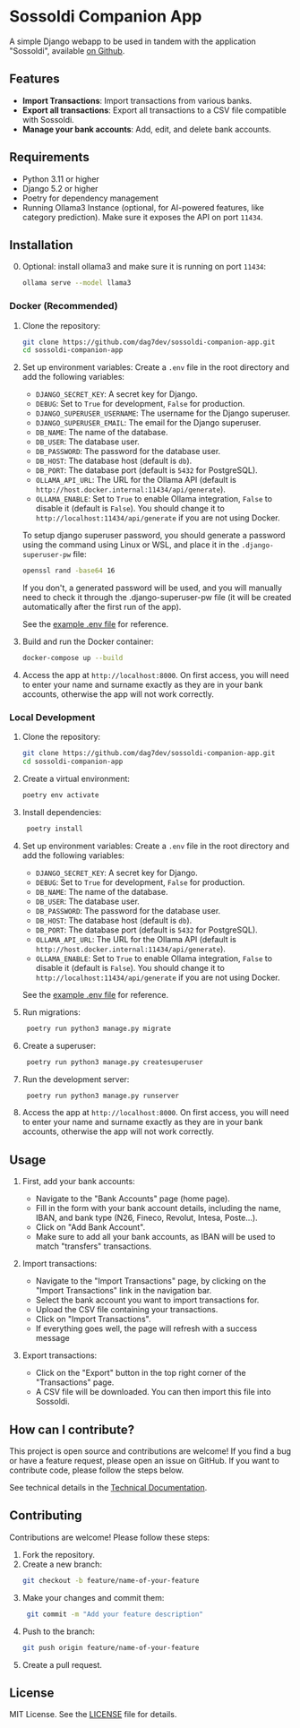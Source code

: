 # Sossoldi Companion App

A simple Django webapp to be used in tandem with the application "Sossoldi", available [on Github](https://github.com/RIP-Comm/sossoldi).

## Features
- **Import Transactions**: Import transactions from various banks.
- **Export all transactions**: Export all transactions to a CSV file compatible with Sossoldi.
- **Manage your bank accounts**: Add, edit, and delete bank accounts.

## Requirements
- Python 3.11 or higher
- Django 5.2 or higher
- Poetry for dependency management
- Running Ollama3 Instance (optional, for AI-powered features, like category prediction). Make sure it exposes the API on port `11434`.

## Installation
0. Optional: install ollama3 and make sure it is running on port `11434`:
   ```bash
   ollama serve --model llama3
   ```

### Docker (Recommended)
1. Clone the repository:
   ```bash
   git clone https://github.com/dag7dev/sossoldi-companion-app.git
   cd sossoldi-companion-app
    ```
2. Set up environment variables:
    Create a `.env` file in the root directory and add the following variables:
    - `DJANGO_SECRET_KEY`: A secret key for Django.
    - `DEBUG`: Set to `True` for development, `False` for production.
    - `DJANGO_SUPERUSER_USERNAME`: The username for the Django superuser.
    - `DJANGO_SUPERUSER_EMAIL`: The email for the Django superuser.
    - `DB_NAME`: The name of the database.
    - `DB_USER`: The database user.
    - `DB_PASSWORD`: The password for the database user.
    - `DB_HOST`: The database host (default is `db`).
    - `DB_PORT`: The database port (default is `5432` for PostgreSQL).
    - `OLLAMA_API_URL`: The URL for the Ollama API (default is `http://host.docker.internal:11434/api/generate`). 
    - `OLLAMA_ENABLE`: Set to `True` to enable Ollama integration, `False` to disable it (default is `False`).
    You should change it to `http://localhost:11434/api/generate` if you are not using Docker.

    To setup django superuser password, you should generate a password using the command using Linux or WSL, and place it in the `.django-superuser-pw` file:
    ```bash
    openssl rand -base64 16
    ```

    If you don't, a generated password will be used, and you will manually need to check it through the .django-superuser-pw file (it will be created automatically after the first run of the app).

    See the [example .env file](.env.sample) for reference.

3. Build and run the Docker container:
   ```bash
   docker-compose up --build
   ```

4. Access the app at `http://localhost:8000`. On first access, you will need to enter your name and surname exactly as they are in your bank accounts, otherwise the app will not work correctly.

### Local Development
1. Clone the repository:
   ```bash
   git clone https://github.com/dag7dev/sossoldi-companion-app.git
   cd sossoldi-companion-app
   ```

2. Create a virtual environment:
   ```bash
   poetry env activate
   ```

3. Install dependencies:
   ```bash
    poetry install
    ```
2. Set up environment variables:
    Create a `.env` file in the root directory and add the following variables:
    - `DJANGO_SECRET_KEY`: A secret key for Django.
    - `DEBUG`: Set to `True` for development, `False` for production.
    - `DB_NAME`: The name of the database.
    - `DB_USER`: The database user.
    - `DB_PASSWORD`: The password for the database user.
    - `DB_HOST`: The database host (default is `db`).
    - `DB_PORT`: The database port (default is `5432` for PostgreSQL).
    - `OLLAMA_API_URL`: The URL for the Ollama API (default is `http://host.docker.internal:11434/api/generate`). 
    - `OLLAMA_ENABLE`: Set to `True` to enable Ollama integration, `False` to disable it (default is `False`).
    You should change it to `http://localhost:11434/api/generate` if you are not using Docker.


    See the [example .env file](.env.sample) for reference.

5. Run migrations:
   ```bash
    poetry run python3 manage.py migrate
    ```
6. Create a superuser:
   ```bash
    poetry run python3 manage.py createsuperuser
    ```

7. Run the development server:
   ```bash
    poetry run python3 manage.py runserver
    ```
    
8. Access the app at `http://localhost:8000`. On first access, you will need to enter your name and surname exactly as they are in your bank accounts, otherwise the app will not work correctly.

## Usage
1. First, add your bank accounts:
   - Navigate to the "Bank Accounts" page (home page).
   - Fill in the form with your bank account details, including the name, IBAN, and bank type (N26, Fineco, Revolut, Intesa, Poste...).
   - Click on "Add Bank Account".
   - Make sure to add all your bank accounts, as IBAN will be used to match "transfers" transactions.

2. Import transactions:
    - Navigate to the "Import Transactions" page, by clicking on the "Import Transactions" link in the navigation bar.
    - Select the bank account you want to import transactions for.
    - Upload the CSV file containing your transactions.
    - Click on "Import Transactions".
    - If everything goes well, the page will refresh with a success message

3. Export transactions:
    - Click on the "Export" button in the top right corner of the "Transactions" page. 
    - A CSV file will be downloaded. You can then import this file into Sossoldi.


## How can I contribute?
This project is open source and contributions are welcome! If you find a bug or have a feature request, please open an issue on GitHub. If you want to contribute code, please follow the steps below.

See technical details in the [Technical Documentation](TECHNICAL.md).

## Contributing
Contributions are welcome! Please follow these steps:
1. Fork the repository.
2. Create a new branch:
   ```bash
   git checkout -b feature/name-of-your-feature
   ```
3. Make your changes and commit them:
   ```bash
    git commit -m "Add your feature description"
    ```
4. Push to the branch:
    ```bash
    git push origin feature/name-of-your-feature
    ```
5. Create a pull request.

## License
MIT License. See the [LICENSE](LICENSE) file for details.